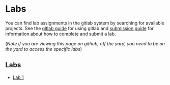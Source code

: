 # Labs

You can find lab assignments in the gitlab system by searching for available
projects. See the [gitlab guide](resources/gitlab.md) for using gitlab and
[submission guide](resources/submission.md) for information about how to
complete and submit a lab.

(*Note if you are viewing this page on github, off the yard, you need to be on the yard to access the specific labs*)

## Labs
- [Lab 1](lab_01.md)

